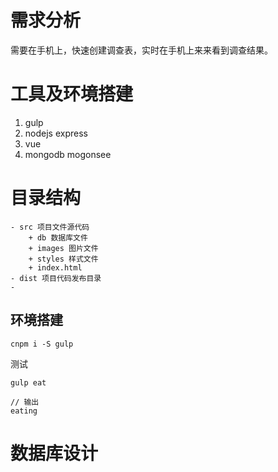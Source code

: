 

# 需求分析 #

需要在手机上，快速创建调查表，实时在手机上来来看到调查结果。



# 工具及环境搭建 #

1. gulp
2. nodejs express
3. vue
4. mongodb mogonsee


# 目录结构 #

```
- src 项目文件源代码
    + db 数据库文件
    + images 图片文件
    + styles 样式文件
    + index.html
- dist 项目代码发布目录
- 

```

## 环境搭建 ##

```
cnpm i -S gulp
```

测试

```
gulp eat

// 输出 
eating
```

# 数据库设计 #



